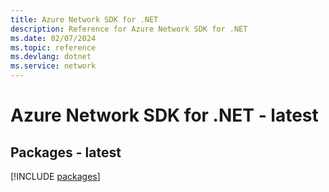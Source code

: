 ```yaml
---
title: Azure Network SDK for .NET
description: Reference for Azure Network SDK for .NET
ms.date: 02/07/2024
ms.topic: reference
ms.devlang: dotnet
ms.service: network
---
```

# Azure Network SDK for .NET - latest
## Packages - latest
[!INCLUDE [packages](network-index.md)]